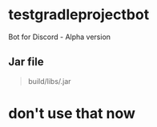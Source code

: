 # testgradleprojectbot

Bot for Discord - Alpha version

## Jar file

> build/libs/.jar

# don't use that now
